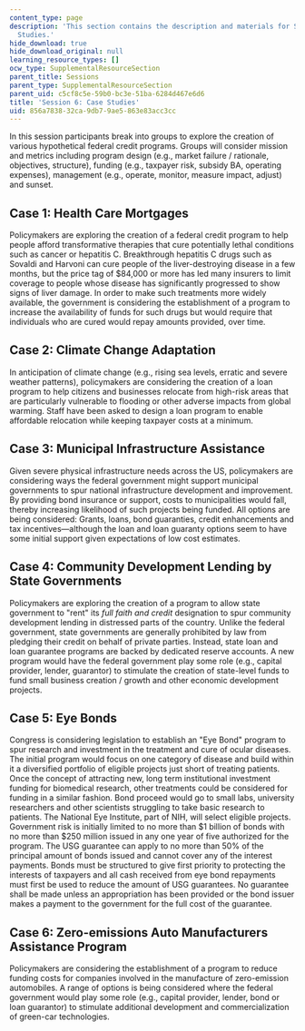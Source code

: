 ```yaml
---
content_type: page
description: 'This section contains the description and materials for Session 6: Case
  Studies.'
hide_download: true
hide_download_original: null
learning_resource_types: []
ocw_type: SupplementalResourceSection
parent_title: Sessions
parent_type: SupplementalResourceSection
parent_uid: c5cf8c5e-59b0-bc3e-51ba-6284d467e6d6
title: 'Session 6: Case Studies'
uid: 856a7838-32ca-9db7-9ae5-863e83acc3cc
---
```


In this session participants break into groups to explore the creation of various hypothetical federal credit programs. Groups will consider mission and metrics including program design (e.g., market failure / rationale, objectives, structure), funding (e.g., taxpayer risk, subsidy BA, operating expenses), management (e.g., operate, monitor, measure impact, adjust) and sunset.

Case 1: Health Care Mortgages
-----------------------------

Policymakers are exploring the creation of a federal credit program to help people afford transformative therapies that cure potentially lethal conditions such as cancer or hepatitis C. Breakthrough hepatitis C drugs such as Sovaldi and Harvoni can cure people of the liver-destroying disease in a few months, but the price tag of $84,000 or more has led many insurers to limit coverage to people whose disease has significantly progressed to show signs of liver damage. In order to make such treatments more widely available, the government is considering the establishment of a program to increase the availability of funds for such drugs but would require that individuals who are cured would repay amounts provided, over time.

Case 2: Climate Change Adaptation
---------------------------------

In anticipation of climate change (e.g., rising sea levels, erratic and severe weather patterns), policymakers are considering the creation of a loan program to help citizens and businesses relocate from high-risk areas that are particularly vulnerable to flooding or other adverse impacts from global warming. Staff have been asked to design a loan program to enable affordable relocation while keeping taxpayer costs at a minimum.

Case 3: Municipal Infrastructure Assistance
-------------------------------------------

Given severe physical infrastructure needs across the US, policymakers are considering ways the federal government might support municipal governments to spur national infrastructure development and improvement. By providing bond insurance or support, costs to municipalities would fall, thereby increasing likelihood of such projects being funded. All options are being considered: Grants, loans, bond guaranties, credit enhancements and tax incentives—although the loan and loan guaranty options seem to have some initial support given expectations of low cost estimates.

Case 4: Community Development Lending by State Governments
----------------------------------------------------------

Policymakers are exploring the creation of a program to allow state government to "rent" its _full faith and credit_ designation to spur community development lending in distressed parts of the country. Unlike the federal government, state governments are generally prohibited by law from pledging their credit on behalf of private parties. Instead, state loan and loan guarantee programs are backed by dedicated reserve accounts. A new program would have the federal government play some role (e.g., capital provider, lender, guarantor) to stimulate the creation of state-level funds to fund small business creation / growth and other economic development projects.

Case 5: Eye Bonds
-----------------

Congress is considering legislation to establish an "Eye Bond" program to spur research and investment in the treatment and cure of ocular diseases. The initial program would focus on one category of disease and build within it a diversified portfolio of eligible projects just short of treating patients. Once the concept of attracting new, long term institutional investment funding for biomedical research, other treatments could be considered for funding in a similar fashion. Bond proceed would go to small labs, university researchers and other scientists struggling to take basic research to patients. The National Eye Institute, part of NIH, will select eligible projects. Government risk is initially limited to no more than $1 billion of bonds with no more than $250 million issued in any one year of five authorized for the program. The USG guarantee can apply to no more than 50% of the principal amount of bonds issued and cannot cover any of the interest payments. Bonds must be structured to give first priority to protecting the interests of taxpayers and all cash received from eye bond repayments must first be used to reduce the amount of USG guarantees. No guarantee shall be made unless an appropriation has been provided or the bond issuer makes a payment to the government for the full cost of the guarantee.

Case 6: Zero-emissions Auto Manufacturers Assistance Program
------------------------------------------------------------

Policymakers are considering the establishment of a program to reduce funding costs for companies involved in the manufacture of zero-emission automobiles. A range of options is being considered where the federal government would play some role (e.g., capital provider, lender, bond or loan guarantor) to stimulate additional development and commercialization of green-car technologies.
